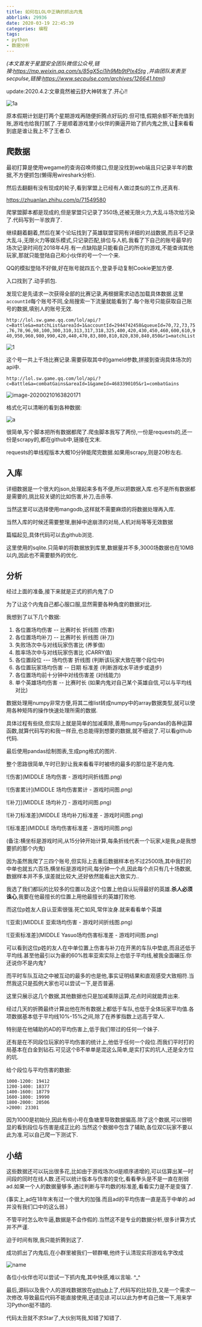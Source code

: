 ```yaml
---
title: 如何在LOL中正确的抓出内鬼
abbrlink: 29936
date: 2020-03-19 22:45:39
categories: 编程
tags:
- python
- 数据分析
---
```


*(本文首发于星盟安全团队微信公众号,链接:https://mp.weixin.qq.com/s/85gX5ci1ih9Mb9tPIx45tg  ,并由团队发表至secpulse,链接:https://www.secpulse.com/archives/126641.html)*

update:2020.4.2:文章竟然被云舒大神转发了.开心!!

![1a](41b0334db98c4299.jpg)


原本假期计划是打两个星期游戏再随便折腾点好玩的.但可惜,假期余额不断充值到账,游戏也给我打腻了.于是顺着游戏里小伙伴的撕逼开始了抓内鬼之旅,让👴来看看到底是谁让我上不了王者:D.

## 爬数据

最初打算是使用wegame的查询召唤师接口,但是没找到web端且只记录半年的数据,不方便抓包(懒得用wireshark分析).

然后去翻翻有没有现成的轮子,看到掌盟上已经有人做过类似的工作,还真有.

https://zhuanlan.zhihu.com/p/71549580

爬掌盟脚本都是现成的,但是掌盟只记录了350场,还被无限火力,大乱斗场次给污染了.代码写到一半放弃了.

继续翻着翻着,然后在某个论坛找到了英雄联盟官网有详细的对战数据,而且不记录大乱斗,无限火力等娱乐模式,只记录匹配,排位与人机.我看了下自己的账号最早的场次记录时间在2018年4月.有一点缺陷是只能看自己的所在的游戏,不能查询其他玩家,那就只能登陆自己和小伙伴的号一个一个来.

QQ的模拟登陆不好做,好在账号就四五个,登录手动复制Cookie更加方便.

入口找到了.动手抓包.

发现它是先请求一次获得全部的比赛记录,再根据需求动态加载具体数据.这里`accountId`每个账号不同,全局搜索一下流量就能看到了.每个账号只能获取自己账号的数据,填别人的账号无效.

`http://lol.sw.game.qq.com/lol/api/?c=Battle&a=matchList&areaId=1&accountId=2944742458&queueId=70,72,73,75,76,78,96,98,100,300,310,313,317,318,325,400,420,430,450,460,600,610,940,950,960,980,990,420,440,470,83,800,810,820,830,840,850&r1=matchList`

![1](image-20200210163557075.png)

这个号一共上千场比赛记录.需要获取其中的gameId参数,拼接到查询具体场次的api中.

`http://lol.sw.game.qq.com/lol/api/?c=Battle&a=combatGains&areaId=1&gameId=4683390105&r1=combatGains`

![image-20200210163820171](image-20200210163820171.png)

格式化可以清晰的看到各种数据:

![a](image-20200210165240045.png)

很简单,写个脚本把所有数据都爬了.爬虫脚本我写了两份,一份是requests的,还一份是scrapy的,都在github中,链接在文末.

requests的单线程版本大概10分钟能爬完数据.如果用scrapy,则是20秒左右.

## 入库

详细数据是一个很大的json,处理起来多有不便,所以把数据入库.也不是所有数据都是需要的,挑比较关键的比如伤害,补刀,击杀等.

当然这里可以选择使用mangodb,这样就不需要麻烦的将数据处理再入库.

当然入库的时候还需要整理,删掉中途崩溃的对局,人机对局等等无效数据

篇幅起见,具体代码可以去github浏览.

这里使用的sqlite.只简单的将数据放到库里,数据量并不多,3000场数据也在10MB以内,因此也不需要额外的优化.

## 分析

经过上面的准备,接下来就是正式的抓内鬼了:D

为了让这个内鬼自己都心服口服,显然需要各种角度的数据对比.

我想到了以下几个数据:

1. 各位置场均伤害 -- 比赛时长 折线图 (伤害)
2. 各位置场均补刀 -- 比赛时长 折线图 (补刀)
3. 失败场次中与对线玩家伤害比  (养爹值)
4. 胜率场次中与对线玩家伤害比 (CARRY值)
5. 各位置段位 --- 场均伤害 折线图 (判断该玩家大致在哪个段位中)
6. 各位置玩家场均伤害 -- 日期 标准差 (判断游戏水平进步或退步)
7. 各位置场均前十分钟中对线伤害差 (对线能力)
8. 单个英雄场均伤害 -- 比赛时长 (如果内鬼对自己某个英雄自信,可以与平均线对比)

数据处理用numpy非常方便,将其二维list转成numpy中的array数据类型,就可以使用各种矩阵的操作快速处理所需的数据.

具体过程有些绕,但实际上就是简单的加减乘除,善用numpy与pandas的各种运算函数,就算代码写的和我一样丑,也总能得到想要的数据,就不细说了.可以看github代码.

最后使用pandas绘制图表,生成png格式的图片.

整个思路很简单,午时已到!让我来看看平时被喷的最多的那位是不是内鬼.

![伤害](MIDDLE 场均伤害 - 游戏时间折线图.png)

![伤害累计](MIDDLE 场均伤害累计 - 游戏时间图.png)

![补刀](MIDDLE 场均补刀 - 游戏时间图.png)

![补刀标准差](MIDDLE 场均补刀标准差 - 游戏时间图.png)

![标准差](MIDDLE 场均伤害标准差 - 游戏时间图.png)

(备注:横坐标是游戏时间,从15分钟开始计算,每条折线代表一个玩家,k是我,p是我想要抓的那个内鬼)

因为虽然我爬了三四个账号,但实际上去重后数据样本也不过2500场,其中我打的中单也就五六百场,横坐标是游戏时间,每分钟一个点,因此每个点只有几十场数据,数据样本并不多,误差就比较大,还好依然能看出大致实力..

我选了我们都玩的比较多的位置以及这个位置上他自认玩得最好的英雄.**杀人必须诛心**,我要在他最擅长的位置上用他最擅长的英雄打败他.

而这位p姓友人自认亚索很强.死亡如风,常伴汝身.就来看看单个英雄

![亚索](MIDDLE 亚索场均伤害 - 游戏时间折线图.png)

![亚索标准差](MIDDLE Yasuo场均伤害标准差 - 游戏时间图.png)

可以看到这位p姓的友人在中单位置上伤害与补刀在开黑的车队中垫底,而且还低于平均线.甚至他最引以为豪的60%胜率亚索实际上也低于平均线,被我全面碾压.你还说你不是内鬼?

而平时车队互动之中被互动的最多的也是他,事实证明结果和直观感受大致相符.当然我这只是孤例大家也可以尝试一下,是否普遍.

这里只展示这几个数据,其他数据也只是加减乘除运算,花点时间就能弄出来.

经过几天的折腾最终计算出他在所有数据上都低于车队,也低于全体玩家平均值.各项数据基本低于平均线10%-15%之间,除了在养爹指数上远高于常人.

特别是在他辅助的AD的平均伤害上,低于我们带过的任何一个妹子.

还有是在不同段位玩家的平均伤害的统计上,他低于任何一个段位.而我们平时打的局基本在白金到钻石.可见这个B不单单是混这么简单,是实打实的坑人,还是全方位的坑.

给个段位与平均伤害的数据:

```
1000-1200: 19412 
1200-1400: 18377
1400-1600: 18779
1600-1800: 19990
1800-2000: 20506
>2000: 23301
```

因为1000是初始分,因此有些小号在鱼塘里导致数据偏高.除了这个数据,可以很明显的看到段位与伤害是成正比的.当然这个数据中包含了辅助,各位双C玩家不要以此为准.可以自己爬一下测试下.

## 小结

这些数据还可以玩出很多花,比如由于游戏场次id是顺序递增的,可以估算出某一时间段的同时在线人数.还可以统计版本与伤害的变化,看看拳头是不是一直在削弱ad.如果一个人的数据量够多,通过判断与平均数的标准差,看看实力是不是变强了.

(事实上,ad在18年末有过一个很大的加强.而且ad的平均伤害一直是高于中单的.ad并没有我们口中的这么弱.)

不管平时怎么吹牛逼,数据是不会作假的.当然这不是专业的数据分析,很多计算方式并不严谨.

迫于时间有限,我只能折腾到这了.

成功抓出了内鬼后,在小群里被我们一顿群嘲,他终于认清现实将游戏名字改成

![name](QQ图片20200320002132.png)

各位小伙伴也可以尝试一下抓内鬼,其中快感,难以言喻.  ^_^

最后,源码以及我个人的游戏数据放在[github](https://github.com/M09Ic/LOL_traitor)上了,代码写的比较丑,又是一个需求一次修改.导致最后代码不能直接使用,还请见谅.可以以此为参考自己做一下,用来学习Python挺不错的.

代码太丑就不求Star了,大伙别骂我,知错了知错了.

